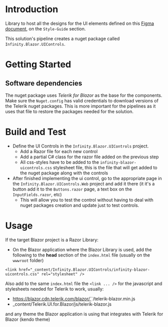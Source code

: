 # Introduction 
Library to host all the designs for the UI elements defined on this [Figma document](https://www.figma.com/file/QBeNd925P0e1ngf5PwMkGZ/Triquestra?node-id=208%3A11&t=xewP0IJcnoK94zPN-0), on the `Style-Guide` section.

This solution's pipeline creates a nuget package called `Infinity.Blazor.UIControls`.

# Getting Started
## Software dependencies 
The nuget package uses _Telerik for Blazor_ as the base for the components. Make sure the `Nuget.config` has valid credentials to download versions of the Telerik nuget packages. This is more important for the pipelines as it uses that file to restore the packages needed for the solution.


# Build and Test
- Define the UI Controls in the `Infinity.Blazor.UIControls` project.
  - Add a Razor file for each new control
  - Add a partial C# class for the razor file added on the previous step
  - All css-styles have to be added to the `infinity-blazor-uicontrols.css` stylesheet file, this is the file that will get added to the nuget package along with the controls
- After finished implementing the ui control, go to the appropriate page in the `Infinity.Blazor.UIControls.Web` project and add it there (it it's a button add it to the `Buttons.razor` page, a text box on the `InputFields.razor`, etc)
  - This will allow you to test the control without having to deal with nuget packages creation and update just to test controls.

# Usage
If the target Blazor project is a Razor Library:
- On the Blazor application where the Blazor Library is used, add the following to the **head** section of the `index.html` file (usually on the `wwwroot` folder)

```
<link href="_content/Infinity.Blazor.UIControls/infinity-blazor-uicontrols.css" rel="stylesheet" />
```

Also add to the same `index.html` file the `<link ... />` for the javascript and stylesheets needed for Telerik to work, usually:
- https://blazor.cdn.telerik.com/blazor/`<version>`/telerik-blazor.min.js
- _content/Telerik.UI.for.Blazor/js/telerik-blazor.js
  
and any theme the Blazor application is using that integrates with Telerik for Blazor (kendo theme)